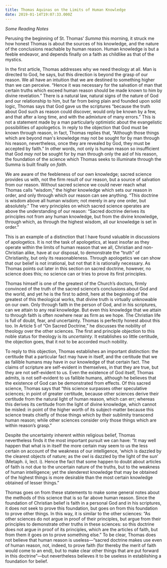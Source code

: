 ```yaml
---
title: Thomas Aquinas on the Limits of Human Knowledge
date: 2019-01-14T19:07:33.000Z
---
```

_Some Reading Notes_

Perusing the beginning of St. Thomas’ _Summa_ this morning, it struck me how honest Thomas is about the sources of his knowledge, and the nature of the conclusions reachable by human reason. Human knowledge is but a feeble endeavor, and depends finally on a faith as childlike as that of the mystics.  

In the first article, Thomas addresses why we need theology at all. Man is directed to God, he says, but this direction is beyond the grasp of our reason. We all have an intuition that we are destined to something higher than we can perceive. “Hence it was necessary for the salvation of man that certain truths which exceed human reason should be made known to him by divine revelation.” There is a natural law, natural signs of the nature of God and our relationship to him, but far from being plain and founded upon solid logic, Thomas says that God gave us the scriptures “because the truth about God such as reason could discover, would only be known by a few, and that after a long time, and with the admixture of many errors.” This is not a statement made by a man particularly optimistic about the evangelistic possibilities of apologetics. In reply to the objection that God must be known through reason, in fact, Thomas replies that, “Although those things which are beyond man's knowledge may not be sought for by man through his reason, nevertheless, once they are revealed by God, they must be accepted by faith.” In other words, not only is human reason so insufficient that God _may not_ be sought for by man through only the aid of his reason, the foundation of the science which Thomas seeks to illuminate through the Summa is built finally on _faith_.  

We are aware of the feebleness of our own knowledge; sacred science provides us with, not the firm result of our reason, but a source of salvation from our reason. Without sacred science we could never reach what Thomas calls “wisdom,” the higher knowledge which sets our reason in order, and only through which our reason can see anything. “This doctrine is wisdom above all human wisdom; not merely in any one order, but absolutely.” The very principles on which sacred science operates are above the understanding of our reason: “Sacred doctrine derives its principles not from any human knowledge, but from the divine knowledge, through which, as through the highest wisdom, all our knowledge is set in order.”  

This is an example of a distinction that I have found valuable in discussions of apologetics. It is not the task of apologetics, at least insofar as they operate within the limits of human reason that we all, Christian and non-Christian alike, have at our disposal, to demonstrate the “truth” of Christianity, but only its reasonableness. Through apologetics we can show that our belief is not irrational, but not that it is rationally necessary. As Thomas points out later in this section on sacred doctrine, however, no science does this; no science can or tries to prove its first principles.  

Thomas himself is one of the greatest of the Church’s doctors, firmly convinced of the truth of the sacred science’s conclusions about God and the world, and yet he is the first to admit, here at the beginning of the greatest of this theological works, that divine truth is virtually unknowable on our own. Only through faith in the person of God, and in his scriptures, can we attain to any real knowledge. But even this knowledge that we attain to through faith is often nowhere near as firm as we hope. The Christian life is full of doubt, fear, and uncertainty. Thomas is perfectly honest about this too. In Article 5 of “On Sacred Doctrine,” he discusses the nobility of theology over the other sciences. The first and principle objection to this noble status for theology is its _uncertainty_. It establishes so little certitude, the objection goes, that it not to be accorded much nobility.  

To reply to this objection, Thomas establishes an important distinction: the certitude that a particular fact may have in itself, and the certitude that we as fallible humans may have in our knowledge of that certain fact. The claims of scripture are self-evident in themselves, in that they are true, but they are not self-evident to us. Even the existence of God itself, Thomas admits, is not self-evident to us fallible humans, although he believes that the existence of God can be demonstrated from effects. Of this sacred science, Thomas says that “this science surpasses other speculative sciences; in point of greater certitude, because other sciences derive their certitude from the natural light of human reason, which can err; whereas this derives its certitude from the light of divine knowledge, which cannot be misled: in point of the higher worth of its subject-matter because this science treats chiefly of those things which by their sublimity transcend human reason; while other sciences consider only those things which are within reason’s grasp.”  

Despite the uncertainty inherent within religious belief, Thomas nevertheless finds it the most important pursuit we can have: “It may well happen that what is in itself the more certain may seem to us the less certain on account of the weakness of our intelligence, ‘which is dazzled by the clearest objects of nature; as the owl is dazzled by the light of the sun’ (Metaph. ii, lect. i). Hence the fact that some happen to doubt about articles of faith is not due to the uncertain nature of the truths, but to the weakness of human intelligence; yet the slenderest knowledge that may be obtained of the highest things is more desirable than the most certain knowledge obtained of lesser things.”  

Thomas goes on from these statements to make some general notes about the methods of this science that is so far above human reason. Since the foundation of Christian belief is faith in a personal God and in his scriptures, it does not seek to prove this foundation, but goes on from this foundation to prove other things. In this way, it is similar to the other sciences: “As other sciences do not argue in proof of their principles, but argue from their principles to demonstrate other truths in these sciences: so this doctrine does not argue in proof of its principles, which are the articles of faith, but from them it goes on to prove something else.” To be clear, Thomas does not believe that human reason is useless—“sacred doctrine makes use even of human reason, not, indeed, to prove faith (for thereby the merit of faith would come to an end), but to make clear other things that are put forward in this doctrine”—but nevertheless believes it to be useless in establishing a foundation for belief.